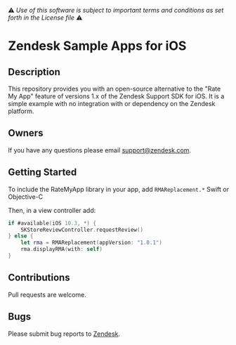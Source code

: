 :warning: *Use of this software is subject to important terms and conditions as set forth in the License file* :warning:

# Zendesk Sample Apps for iOS

## Description
This repository provides you with an open-source alternative to the "Rate My App" feature of versions
1.x of the Zendesk Support SDK for iOS. It is a simple example with no integration with or 
dependency on the Zendesk platform.    
 
## Owners
If you have any questions please email support@zendesk.com.
 
## Getting Started
To include the RateMyApp library in your app, add `RMAReplacement.*` Swift or Objective-C 

Then, in a view controller add:

```swift
if #available(iOS 10.3, *) {
    SKStoreReviewController.requestReview()
} else {
    let rma = RMAReplacement(appVersion: "1.0.1")
    rma.displayRMA(with: self)
}
```

## Contributions
Pull requests are welcome.
 
## Bugs
Please submit bug reports to [Zendesk](https://support.zendesk.com/requests/new).
 
